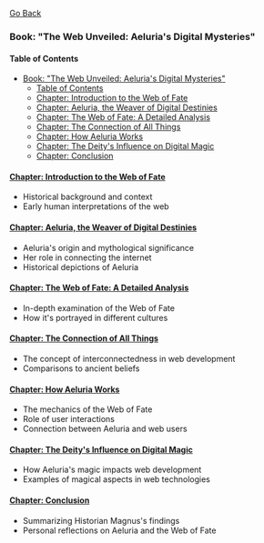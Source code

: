 [Go Back](/lore)

### Book: "The Web Unveiled: Aeluria's Digital Mysteries"

#### Table of Contents
- [Book: "The Web Unveiled: Aeluria's Digital Mysteries"](#book-the-web-unveiled-aelurias-digital-mysteries)
  - [Table of Contents](#table-of-contents)
  - [Chapter: Introduction to the Web of Fate](#chapter-introduction-to-the-web-of-fate)
  - [Chapter: Aeluria, the Weaver of Digital Destinies](#chapter-aeluria-the-weaver-of-digital-destinies)
  - [Chapter: The Web of Fate: A Detailed Analysis](#chapter-the-web-of-fate-a-detailed-analysis)
  - [Chapter: The Connection of All Things](#chapter-the-connection-of-all-things)
  - [Chapter: How Aeluria Works](#chapter-how-aeluria-works)
  - [Chapter: The Deity's Influence on Digital Magic](#chapter-the-deitys-influence-on-digital-magic)
  - [Chapter: Conclusion](#chapter-conclusion)

#### [Chapter: Introduction to the Web of Fate](/lore/magnus/ch1-intro-to-the-web-of-fate)
- Historical background and context
- Early human interpretations of the web

#### [Chapter: Aeluria, the Weaver of Digital Destinies](/lore/magnus/ch2-aeluria)
- Aeluria's origin and mythological significance
- Her role in connecting the internet
- Historical depictions of Aeluria

#### [Chapter: The Web of Fate: A Detailed Analysis](/lore/magnus/ch3-detailed-analysis)
- In-depth examination of the Web of Fate
- How it's portrayed in different cultures

#### [Chapter: The Connection of All Things](/lore/magnus/ch4-connection-of-all-things)
- The concept of interconnectedness in web development
- Comparisons to ancient beliefs

#### [Chapter: How Aeluria Works](/lore/magnus/ch5-how-aeluria-works)
- The mechanics of the Web of Fate
- Role of user interactions
- Connection between Aeluria and web users

#### [Chapter: The Deity's Influence on Digital Magic](/lore/magnus/ch6-influence-on-digital-magic)
- How Aeluria's magic impacts web development
- Examples of magical aspects in web technologies

#### [Chapter: Conclusion](/lore/magnus/ch7-conclusion)
- Summarizing Historian Magnus's findings
- Personal reflections on Aeluria and the Web of Fate